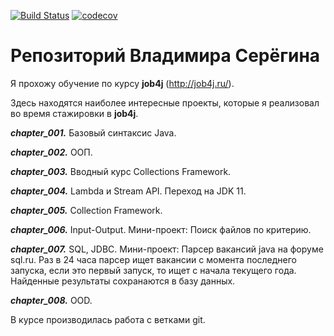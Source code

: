 [![Build Status](https://travis-ci.org/SereginSun/job4j.svg?branch=master)](https://travis-ci.org/SereginSun/job4j)
[![codecov](https://codecov.io/gh/SereginSun/job4j/branch/master/graph/badge.svg)](https://codecov.io/gh/SereginSun/job4j)

# Репозиторий Владимира Серёгина

Я прохожу обучение по курсу **job4j** (http://job4j.ru/).

Здесь находятся наиболее интересные проекты, которые я реализовал во время стажировки в **job4j**.

**_chapter_001._** Базовый синтаксис Java.

**_chapter_002._** ООП.

**_chapter_003._** Вводный курс Collections Framework.

**_chapter_004._** Lambda и Stream API. Переход на JDK 11.

**_chapter_005._** Collection Framework.

**_chapter_006._** Input-Output. Мини-проект: Поиск файлов по критерию.

**_chapter_007._** SQL, JDBC. Мини-проект: Парсер вакансий java на форуме sql.ru. Раз в 24 часа парсер ищет вакансии с момента последнего запуска, если это первый запуск, то ищет с начала текущего года.
                   Найденные результаты сохранаются в базу данных.

**_chapter_008._** OOD.

В курсе производилась работа с ветками git.